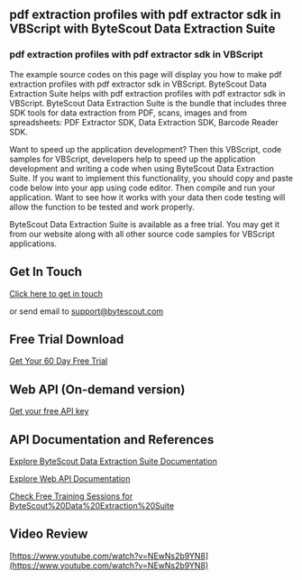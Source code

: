 ## pdf extraction profiles with pdf extractor sdk in VBScript with ByteScout Data Extraction Suite

### pdf extraction profiles with pdf extractor sdk in VBScript

The example source codes on this page will display you how to make pdf extraction profiles with pdf extractor sdk in VBScript. ByteScout Data Extraction Suite helps with pdf extraction profiles with pdf extractor sdk in VBScript. ByteScout Data Extraction Suite is the bundle that includes three SDK tools for data extraction from PDF, scans, images and from spreadsheets: PDF Extractor SDK, Data Extraction SDK, Barcode Reader SDK.

 Want to speed up the application development? Then this VBScript, code samples for VBScript, developers help to speed up the application development and writing a code when using ByteScout Data Extraction Suite. If you want to implement this functionality, you should copy and paste code below into your app using code editor. Then compile and run your application. Want to see how it works with your data then code testing will allow the function to be tested and work properly.

ByteScout Data Extraction Suite is available as a free trial. You may get it from our website along with all other source code samples for VBScript applications.

## Get In Touch

[Click here to get in touch](https://bytescout.zendesk.com/hc/en-us/requests/new?subject=ByteScout%20Data%20Extraction%20Suite%20Question)

or send email to [support@bytescout.com](mailto:support@bytescout.com?subject=ByteScout%20Data%20Extraction%20Suite%20Question) 

## Free Trial Download

[Get Your 60 Day Free Trial](https://bytescout.com/download/web-installer?utm_source=github-readme)

## Web API (On-demand version)

[Get your free API key](https://pdf.co/documentation/api?utm_source=github-readme)

## API Documentation and References

[Explore ByteScout Data Extraction Suite Documentation](https://bytescout.com/documentation/index.html?utm_source=github-readme)

[Explore Web API Documentation](https://pdf.co/documentation/api?utm_source=github-readme)

[Check Free Training Sessions for ByteScout%20Data%20Extraction%20Suite](https://academy.bytescout.com/)

## Video Review

[https://www.youtube.com/watch?v=NEwNs2b9YN8](https://www.youtube.com/watch?v=NEwNs2b9YN8)